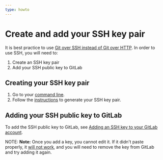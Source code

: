 ```yaml
---
type: howto
---
```

# Create and add your SSH key pair

It is best practice to use [Git over SSH instead of Git over HTTP](https://git-scm.com/book/en/v2/Git-on-the-Server-The-Protocols).
In order to use SSH, you will need to:

1. Create an SSH key pair
1. Add your SSH public key to GitLab

## Creating your SSH key pair

1. Go to your [command line](start-using-git.md#open-a-shell).
1. Follow the [instructions](../ssh/README.md#generating-a-new-ssh-key-pair) to generate
   your SSH key pair.

## Adding your SSH public key to GitLab

To add the SSH public key to GitLab, see
[Adding an SSH key to your GitLab account](../ssh/README.md#adding-an-ssh-key-to-your-gitlab-account).

NOTE: **Note:**
Once you add a key, you cannot edit it. If it didn't paste properly, it
[will not work](../ssh/README.md#testing-that-everything-is-set-up-correctly), and
you will need to remove the key from GitLab and try adding it again.
